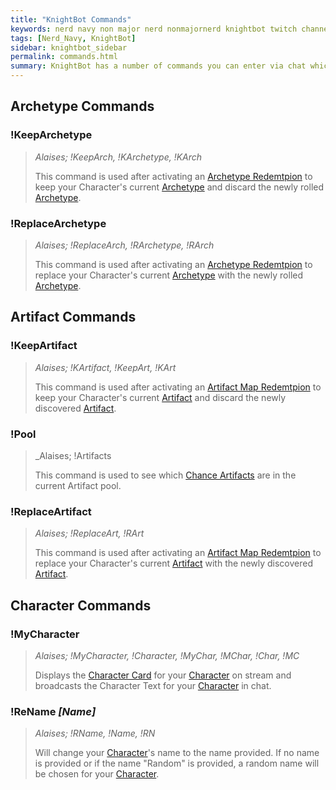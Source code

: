 ```yaml
---
title: "KnightBot Commands"
keywords: nerd navy non major nerd nonmajornerd knightbot twitch channel bot chat
tags: [Nerd_Navy, KnightBot]
sidebar: knightbot_sidebar
permalink: commands.html
summary: KnightBot has a number of commands you can enter via chat which follow the syntax '!Command [Parameters]'. Commands are not case sensetive and do not cost channel points to use.
---
```


## Archetype Commands

### !KeepArchetype
> _Alaises; !KeepArch, !KArchetype, !KArch_
> 
> This command is used after activating an [Archetype Redemtpion](/redemptions.html#archetype) to keep your Character's current [Archetype](/archetypes.html) and discard the newly rolled [Archetype](/archetypes.html). 

### !ReplaceArchetype
> _Alaises; !ReplaceArch, !RArchetype, !RArch_
> 
> This command is used after activating an [Archetype Redemtpion](/redemptions.html#archetype) to replace your Character's current [Archetype](/archetypes.html) with the newly rolled [Archetype](/archetypes.html). 

## Artifact Commands

### !KeepArtifact
> _Alaises; !KArtifact, !KeepArt, !KArt_
>
> This command is used after activating an [Artifact Map Redemtpion](/redemptions.html#buy-an-artifact-map) to keep your Character's current [Artifact](/artifacts.html) and discard the newly discovered [Artifact](/artifacts.html). 

### !Pool
> _Alaises; !Artifacts
>
> This command is used to see which [Chance Artifacts](/artifacts.html#chance-artifacts) are in the current Artifact pool.

### !ReplaceArtifact
> _Alaises; !ReplaceArt, !RArt_
>
> This command is used after activating an [Artifact Map Redemtpion](/redemptions.html#buy-an-artifact-map) to replace your Character's current [Artifact](/artifacts.html) with the newly discovered [Artifact](/artifacts.html). 

## Character Commands

### !MyCharacter
> _Alaises; !MyCharacter, !Character, !MyChar, !MChar, !Char, !MC_
>
> Displays the [Character Card](/characters.html#character-card) for your [Character](/characters.html) on stream and broadcasts the Character Text for your [Character](/characters.html) in chat.

### !ReName _[Name]_
> _Alaises; !RName, !Name, !RN_
>
> Will change your [Character](/characters.html)'s name to the name provided. If no name is provided or if the name "Random" is provided, a random name will be chosen for your [Character](/characters.html).